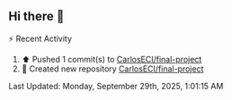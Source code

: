 ## Hi there 👋

⚡ Recent Activity
<!--RECENT_ACTIVITY:start-->
1. ⬆️ Pushed 1 commit(s) to [CarlosECI/final-project](https://github.com/CarlosECI/final-project)<br>
2. 📔 Created new repository [CarlosECI/final-project](https://github.com/CarlosECI/final-project)<br>
<!--RECENT_ACTIVITY:end-->
<!--RECENT_ACTIVITY:last_update-->
Last Updated: Monday, September 29th, 2025, 1:01:15 AM
<!--RECENT_ACTIVITY:last_update_end-->

